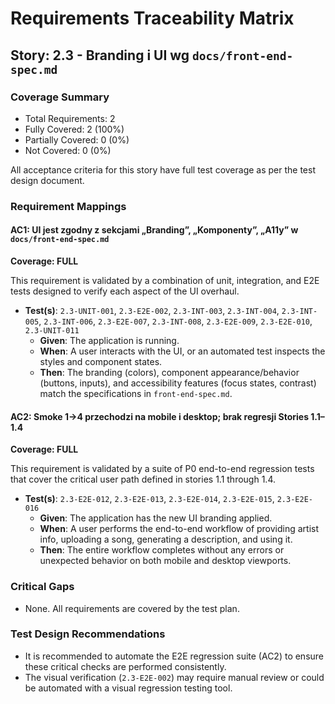 # Requirements Traceability Matrix

## Story: 2.3 - Branding i UI wg `docs/front-end-spec.md`

### Coverage Summary

- Total Requirements: 2
- Fully Covered: 2 (100%)
- Partially Covered: 0 (0%)
- Not Covered: 0 (0%)

All acceptance criteria for this story have full test coverage as per the test design document.

### Requirement Mappings

#### AC1: UI jest zgodny z sekcjami „Branding”, „Komponenty”, „A11y” w `docs/front-end-spec.md`

**Coverage: FULL**

This requirement is validated by a combination of unit, integration, and E2E tests designed to verify each aspect of the UI overhaul.

- **Test(s)**: `2.3-UNIT-001`, `2.3-E2E-002`, `2.3-INT-003`, `2.3-INT-004`, `2.3-INT-005`, `2.3-INT-006`, `2.3-E2E-007`, `2.3-INT-008`, `2.3-E2E-009`, `2.3-E2E-010`, `2.3-UNIT-011`
  - **Given**: The application is running.
  - **When**: A user interacts with the UI, or an automated test inspects the styles and component states.
  - **Then**: The branding (colors), component appearance/behavior (buttons, inputs), and accessibility features (focus states, contrast) match the specifications in `front-end-spec.md`.

#### AC2: Smoke 1→4 przechodzi na mobile i desktop; brak regresji Stories 1.1–1.4

**Coverage: FULL**

This requirement is validated by a suite of P0 end-to-end regression tests that cover the critical user path defined in stories 1.1 through 1.4.

- **Test(s)**: `2.3-E2E-012`, `2.3-E2E-013`, `2.3-E2E-014`, `2.3-E2E-015`, `2.3-E2E-016`
  - **Given**: The application has the new UI branding applied.
  - **When**: A user performs the end-to-end workflow of providing artist info, uploading a song, generating a description, and using it.
  - **Then**: The entire workflow completes without any errors or unexpected behavior on both mobile and desktop viewports.

### Critical Gaps

- None. All requirements are covered by the test plan.

### Test Design Recommendations

- It is recommended to automate the E2E regression suite (AC2) to ensure these critical checks are performed consistently.
- The visual verification (`2.3-E2E-002`) may require manual review or could be automated with a visual regression testing tool.
